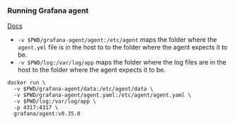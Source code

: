 ### Running Grafana agent

[Docs](https://grafana.com/docs/agent/latest/static/set-up/install/install-agent-docker/)

- `-v $PWD/grafana-agent/agent:/etc/agent` maps the folder where the `agent.yml` file is in the host to to the folder where the agent expects it to be.
- `-v $PWD/log:/var/log/app` maps the folder where the log files are in the host to the folder where the agent expects it to be.

```
docker run \
  -v $PWD/grafana-agent/data:/etc/agent/data \
  -v $PWD/grafana-agent/agent.yaml:/etc/agent/agent.yaml \
  -v $PWD/log:/var/log/app \
  -p 4317:4317 \
  grafana/agent:v0.35.0
```

